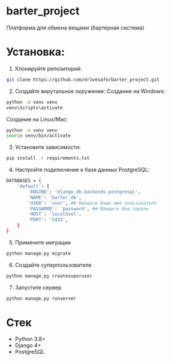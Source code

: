 # barter_project
Платформа для обмена вещами (бартерная система)

# Установка:

1. Клонируйте репозиторий:
```bash
git clone https://github.com/dr1vesafe/barter_project.git
```

2. Создайте вирутальное окружение:
Создание на Windows:
```bash
python -m venv venv
venv\Scripts\activate
```

Создание на Linux/Mac:
```bash
python -m venv venv
source venv/bin/activate
```

3. Установите зависимости:
```bash
pip install -r requirements.txt
```

4. Настройте подключение к базе данных PostgreSQL:
```bash
DATABASES = {
    'default': {
        'ENGINE': 'django.db.backends.postgresql',
        'NAME': 'barter_db',
        'USER': 'user', ## Введите Ваше имя пользователя
        'PASSWORD': 'password', ## Введите Ваш пароль 
        'HOST': 'localhost',
        'PORT': '5432',
    }
}
```

5. Примените миграции
```bash
python manage.py migrate
```

6. Создайте суперпользователя
```bash
python manage.py createsuperuser
```

7. Запустите сервер
```bash
python manage.py runserver
```

# Стек
- Python 3.8+
- Django 4+
- PostgreSQL
